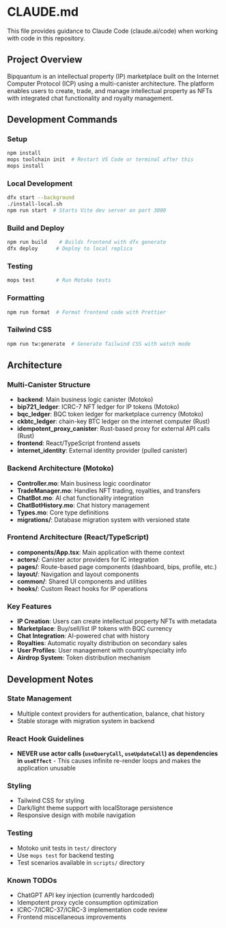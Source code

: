 # CLAUDE.md

This file provides guidance to Claude Code (claude.ai/code) when working with code in this repository.

## Project Overview

Bipquantum is an intellectual property (IP) marketplace built on the Internet Computer Protocol (ICP) using a multi-canister architecture. The platform enables users to create, trade, and manage intellectual property as NFTs with integrated chat functionality and royalty management.

## Development Commands

### Setup
```bash
npm install
mops toolchain init  # Restart VS Code or terminal after this
mops install
```

### Local Development
```bash
dfx start --background
./install-local.sh
npm run start  # Starts Vite dev server on port 3000
```

### Build and Deploy
```bash
npm run build    # Builds frontend with dfx generate
dfx deploy      # Deploy to local replica
```

### Testing
```bash
mops test       # Run Motoko tests
```

### Formatting
```bash
npm run format  # Format frontend code with Prettier
```

### Tailwind CSS
```bash
npm run tw:generate  # Generate Tailwind CSS with watch mode
```

## Architecture

### Multi-Canister Structure
- **backend**: Main business logic canister (Motoko)
- **bip721_ledger**: ICRC-7 NFT ledger for IP tokens (Motoko)
- **bqc_ledger**: BQC token ledger for marketplace currency (Motoko)
- **ckbtc_ledger**: chain-key BTC ledger on the internet computer (Rust)
- **idempotent_proxy_canister**: Rust-based proxy for external API calls (Rust)
- **frontend**: React/TypeScript frontend assets
- **internet_identity**: External identity provider (pulled canister)

### Backend Architecture (Motoko)
- **Controller.mo**: Main business logic coordinator
- **TradeManager.mo**: Handles NFT trading, royalties, and transfers
- **ChatBot.mo**: AI chat functionality integration
- **ChatBotHistory.mo**: Chat history management
- **Types.mo**: Core type definitions
- **migrations/**: Database migration system with versioned state

### Frontend Architecture (React/TypeScript)
- **components/App.tsx**: Main application with theme context
- **actors/**: Canister actor providers for IC integration
- **pages/**: Route-based page components (dashboard, bips, profile, etc.)
- **layout/**: Navigation and layout components
- **common/**: Shared UI components and utilities
- **hooks/**: Custom React hooks for IP operations

### Key Features
- **IP Creation**: Users can create intellectual property NFTs with metadata
- **Marketplace**: Buy/sell/list IP tokens with BQC currency
- **Chat Integration**: AI-powered chat with history
- **Royalties**: Automatic royalty distribution on secondary sales
- **User Profiles**: User management with country/specialty info
- **Airdrop System**: Token distribution mechanism

## Development Notes

### State Management
- Multiple context providers for authentication, balance, chat history
- Stable storage with migration system in backend

### React Hook Guidelines
- **NEVER use actor calls (`useQueryCall`, `useUpdateCall`) as dependencies in `useEffect`** - This causes infinite re-render loops and makes the application unusable

### Styling
- Tailwind CSS for styling
- Dark/light theme support with localStorage persistence
- Responsive design with mobile navigation

### Testing
- Motoko unit tests in `test/` directory
- Use `mops test` for backend testing
- Test scenarios available in `scripts/` directory

### Known TODOs
- ChatGPT API key injection (currently hardcoded)
- Idempotent proxy cycle consumption optimization
- ICRC-7/ICRC-37/ICRC-3 implementation code review
- Frontend miscellaneous improvements